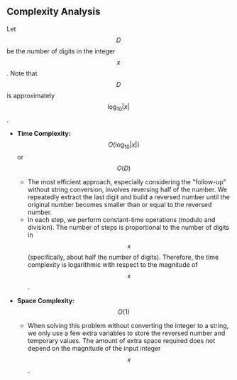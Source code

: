 ## Complexity Analysis

Let $$D$$ be the number of digits in the integer $$x$$. Note that $$D$$ is approximately $$\log_{10} |x|$$.

*   **Time Complexity:** $$O(\log_{10} |x|)$$ or $$O(D)$$
    *   The most efficient approach, especially considering the "follow-up" without string conversion, involves reversing half of the number. We repeatedly extract the last digit and build a reversed number until the original number becomes smaller than or equal to the reversed number.
    *   In each step, we perform constant-time operations (modulo and division). The number of steps is proportional to the number of digits in $$x$$ (specifically, about half the number of digits). Therefore, the time complexity is logarithmic with respect to the magnitude of $$x$$.

*   **Space Complexity:** $$O(1)$$
    *   When solving this problem without converting the integer to a string, we only use a few extra variables to store the reversed number and temporary values. The amount of extra space required does not depend on the magnitude of the input integer $$x$$.
